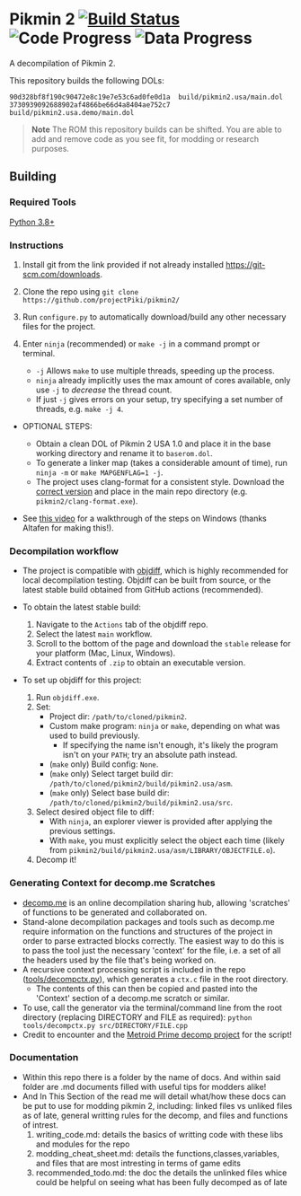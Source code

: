 Pikmin 2 [![Build Status]][actions] ![Code Progress] ![Data Progress]
========

[Build Status]: https://github.com/projectPiki/pikmin2/actions/workflows/build.yml/badge.svg
[actions]: https://github.com/projectPiki/pikmin2/actions/workflows/build.yml
[Code Progress]: https://img.shields.io/endpoint?label=Code&url=https%3A%2F%2Fprogress.deco.mp%2Fdata%2Fpikmin2%2Fusa%2Fdol%2F%3Fmode%3Dshield%26measure%3Dcode
[Data Progress]: https://img.shields.io/endpoint?label=Data&url=https%3A%2F%2Fprogress.deco.mp%2Fdata%2Fpikmin2%2Fusa%2Fdol%2F%3Fmode%3Dshield%26measure%3Ddata

A decompilation of Pikmin 2.

This repository builds the following DOLs:

```
90d328bf8f190c90472e8c19e7e53c6ad0fe0d1a  build/pikmin2.usa/main.dol
3730939092688902af4866be66d4a8404ae752c7  build/pikmin2.usa.demo/main.dol
```

> **Note**
> The ROM this repository builds can be shifted. You are able to add
> and remove code as you see fit, for modding or research purposes.

## Building

### Required Tools
[Python 3.8+](https://www.python.org/downloads/)

### Instructions
1. Install git from the link provided if not already installed https://git-scm.com/downloads. 

2. Clone the repo using `git clone https://github.com/projectPiki/pikmin2/`

3. Run `configure.py` to automatically download/build any other necessary files for the project.

4. Enter `ninja` (recommended) or `make -j` in a command prompt or terminal.
	- `-j` Allows `make` to use multiple threads, speeding up the process.
	- `ninja` already implicitly uses the max amount of cores available, only use `-j` to *decrease* the thread count.
	- If just `-j` gives errors on your setup, try specifying a set number of threads, e.g. `make -j 4`.
* OPTIONAL STEPS:
	- Obtain a clean DOL of Pikmin 2 USA 1.0 and place it in the base working directory and rename it to `baserom.dol`.
	- To generate a linker map (takes a considerable amount of time), run `ninja -m` or  `make MAPGENFLAG=1 -j`.
	- The project uses clang-format for a consistent style. Download the [correct version](https://cdn.discordapp.com/attachments/933849922418126918/1031358615300345856/clang-format.exe) and place in the main repo directory (e.g. `pikmin2/clang-format.exe`).

* See [this video](https://youtu.be/CZXNQagqpkw) for a walkthrough of the steps on Windows (thanks Altafen for making this!).

### Decompilation workflow

- The project is compatible with [objdiff](https://github.com/encounter/objdiff), which is highly recommended for local decompilation testing. Objdiff can be built from source, or the latest stable build obtained from GitHub actions (recommended).

- To obtain the latest stable build:
	1. Navigate to the `Actions` tab of the objdiff repo.
	2. Select the latest `main` workflow.
	3. Scroll to the bottom of the page and download the `stable` release for your platform (Mac, Linux, Windows).
	4. Extract contents of `.zip` to obtain an executable version.

- To set up objdiff for this project:
	1. Run `objdiff.exe`.
	2. Set:
		- Project dir: `/path/to/cloned/pikmin2`.
		- Custom make program: `ninja` or `make`, depending on what was used to build previously.
			- If specifying the name isn't enough, it's likely the program isn't on your `PATH`; try an absolute path instead.
		- (`make` only) Build config: `None`.
		- (`make` only) Select target build dir: `/path/to/cloned/pikmin2/build/pikmin2.usa/asm`.
		- (`make` only) Select base build dir: `/path/to/cloned/pikmin2/build/pikmin2.usa/src`.
	3. Select desired object file to diff:
		- With `ninja`, an explorer viewer is provided after applying the previous settings.
		- With `make`, you must explicitly select the object each time (likely from `pikmin2/build/pikmin2.usa/asm/LIBRARY/OBJECTFILE.o`).
	4. Decomp it!

### Generating Context for decomp.me Scratches

- [decomp.me](https://decomp.me/) is an online decompilation sharing hub, allowing 'scratches' of functions to be generated and collaborated on.
- Stand-alone decompilation packages and tools such as decomp.me require information on the functions and structures of the project in order to parse extracted blocks correctly. The easiest way to do this is to pass the tool just the necessary 'context' for the file, i.e. a set of all the headers used by the file that's being worked on.
- A recursive context processing script is included in the repo ([tools/decompctx.py](https://github.com/projectPiki/pikmin2/tree/main/tools/decompctx.py)), which generates a `ctx.c` file in the root directory.
	- The contents of this can then be copied and pasted into the 'Context' section of a decomp.me scratch or similar.
- To use, call the generator via the terminal/command line from the root directory (replacing DIRECTORY and FILE as required):
	```python tools/decompctx.py src/DIRECTORY/FILE.cpp```
- Credit to encounter and the [Metroid Prime decomp project](https://github.com/PrimeDecomp/prime) for the script!

### Documentation
- Within this repo there is a folder by the name of docs. And within said folder are .md documents filled with useful tips for modders alike!
- And In This Section of the read me will detail what/how these docs can be put to use for modding pikmin 2, including: linked files vs unliked files as of late, general writting rules for the decomp, and files and functions of intrest.
	1. writing_code.md: details the basics of writting code with these libs and modules for the repo
	2. modding_cheat_sheet.md: details the functions,classes,variables, and files that are most intresting in terms of game edits
	3. recommended_todo.md: the doc the details the unlinked files whice could be helpful on seeing what has been fully decomped as of late
